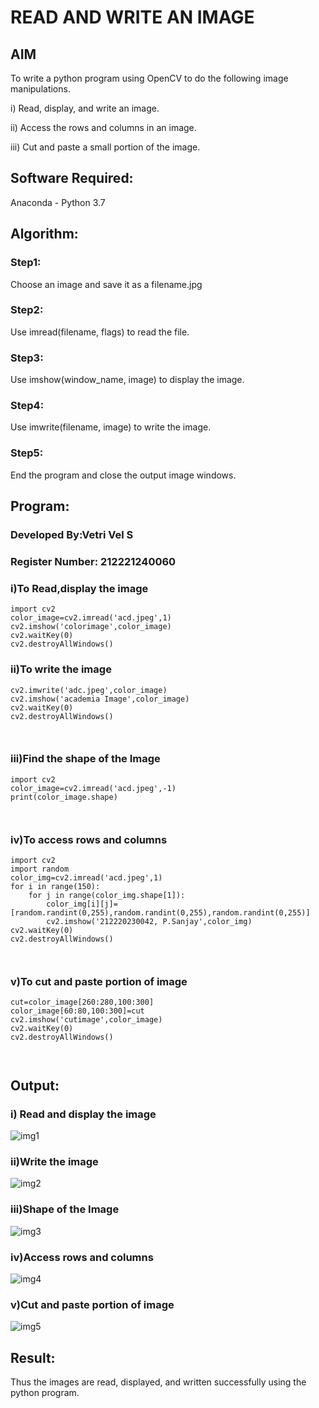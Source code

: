 # READ AND WRITE AN IMAGE
## AIM
To write a python program using OpenCV to do the following image manipulations.

i) Read, display, and write an image.

ii) Access the rows and columns in an image.

iii) Cut and paste a small portion of the image.

## Software Required:
Anaconda - Python 3.7
## Algorithm:
### Step1:
Choose an image and save it as a filename.jpg
### Step2:
Use imread(filename, flags) to read the file.
### Step3:
Use imshow(window_name, image) to display the image.
### Step4:
Use imwrite(filename, image) to write the image.
### Step5:
End the program and close the output image windows.
## Program:
### Developed By:Vetri Vel S
### Register Number: 212221240060
### i)To Read,display the image
```
import cv2
color_image=cv2.imread('acd.jpeg',1)
cv2.imshow('colorimage',color_image)
cv2.waitKey(0)
cv2.destroyAllWindows()

```
### ii)To write the image
```
cv2.imwrite('adc.jpeg',color_image)
cv2.imshow('academia Image',color_image)
cv2.waitKey(0)
cv2.destroyAllWindows()



```
### iii)Find the shape of the Image
```
import cv2
color_image=cv2.imread('acd.jpeg',-1)
print(color_image.shape)



```
### iv)To access rows and columns

```
import cv2
import random
color_img=cv2.imread('acd.jpeg',1)
for i in range(150):
    for j in range(color_img.shape[1]):
        color_img[i][j]=[random.randint(0,255),random.randint(0,255),random.randint(0,255)]
        cv2.imshow('212220230042, P.Sanjay',color_img)
cv2.waitKey(0)
cv2.destroyAllWindows()



```
### v)To cut and paste portion of image
```
cut=color_image[260:280,100:300]
color_image[60:80,100:300]=cut
cv2.imshow('cutimage',color_image)
cv2.waitKey(0)
cv2.destroyAllWindows()



```

## Output:

### i) Read and display the image

![img1](https://user-images.githubusercontent.com/75235426/161391662-46337ed8-2fdc-4edf-92d5-393fec774c41.png)


### ii)Write the image

![img2](https://user-images.githubusercontent.com/75235426/161391693-bf2344a2-d21f-49a9-89b7-ac272bbb49bc.png)

### iii)Shape of the Image

![img3](https://user-images.githubusercontent.com/75235426/161391707-e1c076d4-e26f-4d5e-9fbd-5cda54376d1b.png)

### iv)Access rows and columns
![img4](https://user-images.githubusercontent.com/75235426/161391718-464621a9-9461-4898-87ee-a0267c57584e.png)

### v)Cut and paste portion of image
![img5](https://user-images.githubusercontent.com/75235426/161391732-d9b03443-5c84-44e0-8002-2c2a5080bc85.png)

## Result:
Thus the images are read, displayed, and written successfully using the python program.


